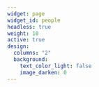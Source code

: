 ```yaml
---
widget: page
widget_id: people
headless: true
weight: 10
active: true
design:
  columns: "2"
  background:
    text_color_light: false
    image_darken: 0
---
```

